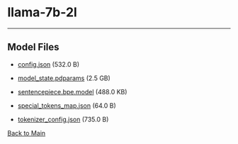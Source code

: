
# llama-7b-2l
---



## Model Files

- [config.json](https://paddlenlp.bj.bcebos.com/models/community/facebook/llama-7b-2l/config.json) (532.0 B)

- [model_state.pdparams](https://paddlenlp.bj.bcebos.com/models/community/facebook/llama-7b-2l/model_state.pdparams) (2.5 GB)

- [sentencepiece.bpe.model](https://paddlenlp.bj.bcebos.com/models/community/facebook/llama-7b-2l/sentencepiece.bpe.model) (488.0 KB)

- [special_tokens_map.json](https://paddlenlp.bj.bcebos.com/models/community/facebook/llama-7b-2l/special_tokens_map.json) (64.0 B)

- [tokenizer_config.json](https://paddlenlp.bj.bcebos.com/models/community/facebook/llama-7b-2l/tokenizer_config.json) (735.0 B)


[Back to Main](../../)